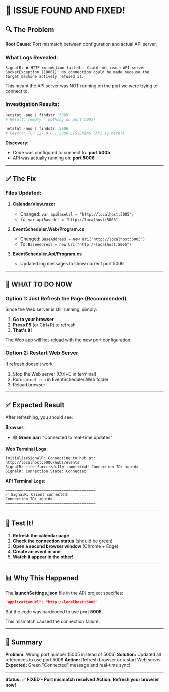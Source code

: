 # 🎯 ISSUE FOUND AND FIXED!

## 🔍 The Problem

**Root Cause:** Port mismatch between configuration and actual API server.

### What Logs Revealed:
```
SignalR: ❌ HTTP connection failed - Could not reach API server
SocketException (10061): No connection could be made because the target machine actively refused it.
```

This meant the API server was NOT running on the port we were trying to connect to.

### Investigation Results:
```powershell
netstat -ano | findstr :5005
# Result: (empty - nothing on port 5005)

netstat -ano | findstr :5006
# Result: TCP 127.0.0.1:5006 LISTENING (API is here!)
```

**Discovery:** 
- Code was configured to connect to: **port 5005**
- API was actually running on: **port 5006**

---

## ✅ The Fix

### Files Updated:

1. **CalendarView.razor**
   - Changed: `var apiBaseUrl = "http://localhost:5005";`
   - To: `var apiBaseUrl = "http://localhost:5006";`

2. **EventScheduler.Web/Program.cs**
   - Changed: `BaseAddress = new Uri("http://localhost:5005")`
   - To: `BaseAddress = new Uri("http://localhost:5006")`

3. **EventScheduler.Api/Program.cs**
   - Updated log messages to show correct port 5006

---

## 🚀 WHAT TO DO NOW

### Option 1: Just Refresh the Page (Recommended)

Since the Web server is still running, simply:
1. **Go to your browser**
2. **Press F5** (or Ctrl+R) to refresh
3. **That's it!**

The Web app will hot-reload with the new port configuration.

### Option 2: Restart Web Server

If refresh doesn't work:
1. Stop the Web server (Ctrl+C in terminal)
2. Run: `dotnet run` in EventScheduler.Web folder
3. Reload browser

---

## ✅ Expected Result

After refreshing, you should see:

**Browser:**
- 🟢 **Green bar:** "Connected to real-time updates"

**Web Terminal Logs:**
```
InitializeSignalR: Connecting to hub at: http://localhost:5006/hubs/events
SignalR: ✅✅✅ Successfully connected! Connection ID: <guid>
SignalR: Connection State: Connected
```

**API Terminal Logs:**
```
========================================
✅ SignalR: Client connected!
Connection ID: <guid>
========================================
```

---

## 🧪 Test It!

1. **Refresh the calendar page**
2. **Check the connection status** (should be green)
3. **Open a second browser window** (Chrome + Edge)
4. **Create an event in one**
5. **Watch it appear in the other!**

---

## 📊 Why This Happened

The **launchSettings.json** file in the API project specifies:
```json
"applicationUrl": "http://localhost:5006"
```

But the code was hardcoded to use port **5005**.

This mismatch caused the connection failure.

---

## 🎉 Summary

**Problem:** Wrong port number (5005 instead of 5006)
**Solution:** Updated all references to use port 5006
**Action:** Refresh browser or restart Web server
**Expected:** Green "Connected" message and real-time sync!

---

**Status:** ✅ **FIXED - Port mismatch resolved**
**Action:** **Refresh your browser now!**
